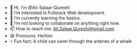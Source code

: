 - 👋 Hi, I’m @Ali-Salaar-Qureshi
- 👀 I’m interested in Fullstack Web development.
- 🌱 I’m currently learning the basics.
- 💞️ I’m not looking to collaborate on anything right now.
- 📫 How to reach me: Ali.Salaar.Qureshi@gmail.com
- 😄 Pronouns: He/him
- ⚡ Fun fact: A child can swim through the arteries of a whale

<!---
Ali-Salaar-Qureshi/Ali-Salaar-Qureshi is a ✨ special ✨ repository because its `README.md` (this file) appears on your GitHub profile.
You can click the Preview link to take a look at your changes.
--->
